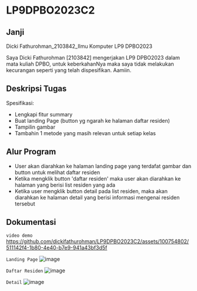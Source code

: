 # LP9DPBO2023C2
## Janji
Dicki Fathurohman_2103842_Ilmu Komputer LP9 DPBO2023

Saya Dicki Fathurohman [2103842] mengerjakan LP9 DPBO2023 dalam mata kuliah DPBO, untuk keberkahanNya maka saya tidak melakukan kecurangan seperti yang telah dispesifikan. Aamiin.

## Deskripsi Tugas
Spesifikasi:
- Lengkapi fitur summary
- Buat landing Page (button yg ngarah ke halaman daftar residen)
- Tampilin gambar
- Tambahin 1 metode yang masih relevan untuk setiap kelas

## Alur Program
- User akan diarahkan ke halaman landing page yang terdafat gambar dan button untuk melihat daftar residen
- Ketika mengklik button 'daftar residen' maka user akan diarahkan ke halaman yang berisi list residen yang ada
- Ketika user mengklik button detail pada list residen, maka akan diarahkan ke halaman detail yang berisi informasi mengenai residen tersebut

## Dokumentasi
`video demo`
https://github.com/dickifathurohman/LP9DPBO2023C2/assets/100754802/511142f4-1b80-4e40-b7e9-941a43bf3d5f

`Landing Page`
![image](https://github.com/dickifathurohman/LP9DPBO2023C2/assets/100754802/23ff7221-1862-48e3-9bfd-cfb928aff3b0)

`Daftar Residen`
![image](https://github.com/dickifathurohman/LP9DPBO2023C2/assets/100754802/fd6beafc-56af-4e33-9be0-70eb48979a9d)

`Detail`
![image](https://github.com/dickifathurohman/LP9DPBO2023C2/assets/100754802/d8124703-4c50-4c0f-9013-67763be6c617)
